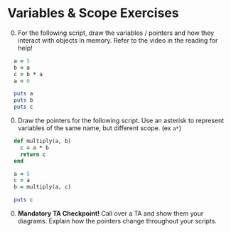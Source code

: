 # Variables & Scope Exercises

0. For the following script, draw the variables / pointers and how they interact with objects in memory. Refer to the video in the reading for help!

```ruby
  a = 5
  b = a
  c = b * a
  a = 6

  puts a
  puts b
  puts c
```

0. Draw the pointers for the following script. Use an asterisk to represent variables of the same name, but different scope. (ex `a*`)

```ruby
  def multiply(a, b)
    c = a * b
    return c
  end

  a = 5
  c = a
  b = multiply(a, c)

  puts c
```

0. **Mandatory TA Checkpoint!** Call over a TA and show them your diagrams. Explain how the pointers change throughout your scripts.
